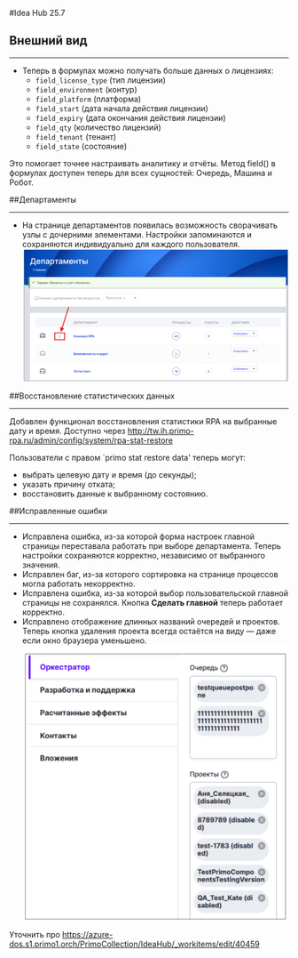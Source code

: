 #Idea Hub 25.7

## Внешний вид
***
- Теперь в формулах можно получать больше данных о лицензиях:
  - `field_license_type` (тип лицензии)
  - `field_environment` (контур)
  - `field_platform` (платформа)
  - `field_start` (дата начала действия лицензии)
  - `field_expiry` (дата окончания действия лицензии)
  - `field_qty` (количество лицензий)
  - `field_tenant` (тенант)
  - `field_state` (состояние)

Это помогает точнее настраивать аналитику и отчёты.
Метод field() в формулах доступен теперь для всех сущностей: Очередь, Машина и Робот.   

##Департаменты
***
- На странице департаментов появилась возможность сворачивать узлы с дочерними элементами. Настройки запоминаются и сохраняются индивидуально для каждого пользователя.
![image.png](/.attachments/image-1c4a7dbf-0572-4893-be20-2c9aa86a2e10.png)

##Восстановление статистических данных 
***
Добавлен функционал восстановления статистики RPA на выбранные дату и время. Доступно через http://tw.ih.primo-rpa.ru/admin/config/system/rpa-stat-restore

Пользователи с правом `primo stat restore data' теперь могут:

- выбрать целевую дату и время (до секунды);
- указать причину отката;
- восстановить данные к выбранному состоянию.

##Исправленные ошибки
***

- Исправлена ошибка, из-за которой форма настроек главной страницы переставала работать при выборе департамента. Теперь настройки сохраняются корректно, независимо от выбранного значения.
- Исправлен баг, из-за которого сортировка на странице процессов могла работать некорректно.
- Исправлена ошибка, из-за которой выбор пользовательской главной страницы не сохранялся. Кнопка **Сделать главной** теперь работает корректно. 
- Исправлено отображение длинных названий очередей и проектов. Теперь кнопка удаления проекта всегда остаётся на виду — даже если окно браузера уменьшено.
  ![image.png](/.attachments/image-df76e976-6744-48e1-bfee-e34c9f316603.png)

Уточнить про 
https://azure-dos.s1.primo1.orch/PrimoCollection/IdeaHub/_workitems/edit/40459

